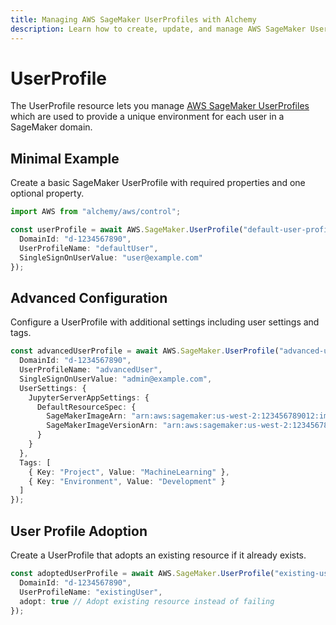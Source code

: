 ```yaml
---
title: Managing AWS SageMaker UserProfiles with Alchemy
description: Learn how to create, update, and manage AWS SageMaker UserProfiles using Alchemy Cloud Control.
---
```


# UserProfile

The UserProfile resource lets you manage [AWS SageMaker UserProfiles](https://docs.aws.amazon.com/sagemaker/latest/userguide/) which are used to provide a unique environment for each user in a SageMaker domain.

## Minimal Example

Create a basic SageMaker UserProfile with required properties and one optional property.

```ts
import AWS from "alchemy/aws/control";

const userProfile = await AWS.SageMaker.UserProfile("default-user-profile", {
  DomainId: "d-1234567890",
  UserProfileName: "defaultUser",
  SingleSignOnUserValue: "user@example.com"
});
```

## Advanced Configuration

Configure a UserProfile with additional settings including user settings and tags.

```ts
const advancedUserProfile = await AWS.SageMaker.UserProfile("advanced-user-profile", {
  DomainId: "d-1234567890",
  UserProfileName: "advancedUser",
  SingleSignOnUserValue: "admin@example.com",
  UserSettings: {
    JupyterServerAppSettings: {
      DefaultResourceSpec: {
        SageMakerImageArn: "arn:aws:sagemaker:us-west-2:123456789012:image/my-custom-image",
        SageMakerImageVersionArn: "arn:aws:sagemaker:us-west-2:123456789012:image-version/my-custom-image:1"
      }
    }
  },
  Tags: [
    { Key: "Project", Value: "MachineLearning" },
    { Key: "Environment", Value: "Development" }
  ]
});
```

## User Profile Adoption

Create a UserProfile that adopts an existing resource if it already exists.

```ts
const adoptedUserProfile = await AWS.SageMaker.UserProfile("existing-user-profile", {
  DomainId: "d-1234567890",
  UserProfileName: "existingUser",
  adopt: true // Adopt existing resource instead of failing
});
```